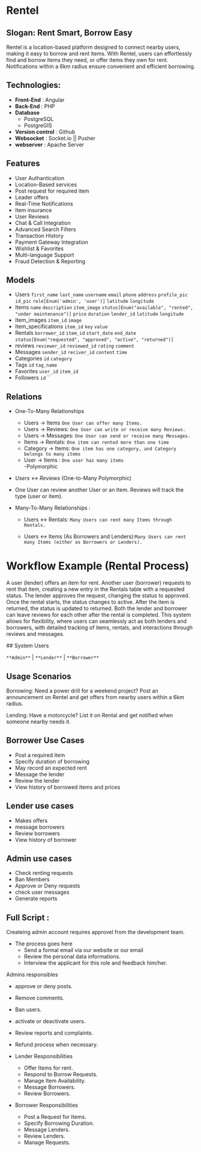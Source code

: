 # Rentel

## Slogan: Rent Smart, Borrow Easy

Rentel is a location-based platform designed to connect nearby users,
making it easy to borrow and rent items. With Rentel, users can effortlessly find and borrow items they need,
or offer items they own for rent. Notifications within a 6km radius ensure convenient and efficient borrowing.

## Technologies:

- **Front-End** : Angular
- **Back-End** : PHP
- **Database**
  - PostgreSQL
  - PostgreGIS
- **Version control** : Github
- **Websocket** : Socket.io || Pusher
- **webserver** : Apache Server

## Features

- User Authantication
- Location-Based services
- Post request for required item
- Leader offers
- Real-Time Notifications
- Item insurance
- User Reviews
- Chat & Call Integration
- Advanced Search Filters
- Transaction History
- Payment Gateway Integration
- Wishlist & Favorites
- Multi-language Support
- Fraud Detection & Reporting

## Models

- Users `first_name` `last_name` `username` `email` `phone` `address` `profile_pic` `id_pic` `role[Enum('admin', 'user')]` `latitude` `longitude`
- Items `name` `description` `item_image` `stutus[Enum("available", "rented", "under maintenance")]` `price` `duration` `lender_id` `latitude` `longitude`
- Item_images `item_id` `image`
- Item_specifications `item_id` `key` `value`
- Rentals `borrower_id` `item_id` `start_date` `end_date` `status[Enum("requested", "approved", "active", "returned")]`
- reviews `reviewer_id` `reviewed_id` `rating` `comment`
- Messages `sender_id` `reciver_id` `content` `time`
  <!-- - social_accounts `user_id` `provider` `provider_id` -->
    <!--  Updates -->
- Categories `id` `category`
- Tags `id` `tag_name`
- Favorites  `user_id` `item_id`
- Followers `id` ``

## Relations

- One-To-Many Relationships

  - Users → Items `One User can offer many Items.`
  - Users → Reviews: `One User can write or receive many Reviews.`
  - Users → Messages: `One User can send or receive many Messages.`
  - Items → Rentals: `One item can rented more than one time`
  - Category → Items: `One item has one category, and Category belongs to many items`
  <!-- Many TO Many -->
  - User → Items : `One user has many items`  
-Polymorphic

- _Users ↔ Reviews_ (One-to-Many Polymorphic)
- One User can review another User or an Item. Reviews will track the type (user or item).

- Many-To-Many Relationships :

  - Users ↔ Rentals: `Many Users can rent many Items through Rentals.`

  - Users ↔ Items (As Borrowers and Lenders):`Many Users can rent many Items (either as Borrowers or Lenders).`

# Workflow Example (Rental Process)

<p>A user (lender) offers an item for rent.
Another user (borrower) requests to rent that item, creating a new entry in the Rentals table with a requested status.
The lender approves the request, changing the status to approved.
Once the rental starts, the status changes to active.
After the item is returned, the status is updated to returned.
Both the lender and borrower can leave reviews for each other after the rental is completed.
This system allows for flexibility, where users can seamlessly act as both lenders and borrowers, with detailed tracking of items, rentals, and interactions through reviews and messages.
</p>
## System Users

`**Admin**` | `**Lender**` | `**Borrower**`

## Usage Scenarios

Borrowing: Need a power drill for a weekend project? Post an announcement on Rentel and get offers from nearby users within a 6km radius.

Lending: Have a motorcycle? List it on Rental and get notified when someone nearby needs it.

## Borrower Use Cases

- Post a required item
- Specify duration of borrowing
- May record an expected rent
- Message the lender
- Review the lender
- View history of borrowed items and prices

## Lender use cases

- Makes offers
- message borrowers
- Review borrowers
- View history of borrower

## Admin use cases

- Check renting requests
- Ban Members
- Approve or Deny requests
- check user messages
- Generate reports

## Full Script :

Createing admin account requires approvel from the development team.

- The process goes here
  - Send a formal email via our website or our email
  - Review the personal data informations.
  - Interview the applicant for this role and feedback him/her.

Admins responsibles

- approve or deny posts.
- Remove comments.
- Ban users.
- activate or deactivate users.
- Review reports and complaints.
- Refund process when necessary.

- Lender Responsibilities

  - Offer Items for rent.
  - Respond to Borrow Requests.
  - Manage Item Availability.
  - Message Borrowers.
  - Review Borrowers.

- Borrower Responsibilities
  - Post a Request for Items.
  - Specify Borrowing Duration.
  - Message Lenders.
  - Review Lenders.
  - Manage Requests.
